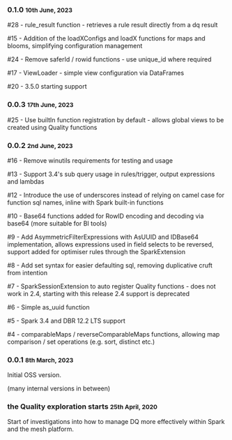 ### 0.1.0 <small>10th June, 2023</small>

#28 - rule_result function - retrieves a rule result directly from a dq result

#15 - Addition of the loadXConfigs and loadX functions for maps and blooms, simplifying configuration management

#24 - Remove saferId / rowid functions - use unique_id where required 

#17 - ViewLoader - simple view configuration via DataFrames  

#20 - 3.5.0 starting support

### 0.0.3 <small>17th June, 2023</small>

#25 - Use builtIn function registration by default - allows global views to be created using Quality functions

### 0.0.2 <small>2nd June, 2023</small>

#16 - Remove winutils requirements for testing and usage

#13 - Support 3.4's sub query usage in rules/trigger, output expressions and lambdas 

#12 - Introduce the use of underscores instead of relying on camel case for function sql names, inline with Spark built-in functions

#10 - Base64 functions added for RowID encoding and decoding via base64 (more suitable for BI tools)

#9 - Add AsymmetricFilterExpressions with AsUUID and IDBase64 implementation, allows expressions used in field selects to be reversed, support added for optimiser rules through the SparkExtension 

#8 - Add set syntax for easier defaulting sql, removing duplicative cruft from intention

#7 - SparkSessionExtension to auto register Quality functions - does not work in 2.4, starting with this release 2.4 support is deprecated

#6 - Simple as_uuid function

#5 - Spark 3.4 and DBR 12.2 LTS support

#4 - comparableMaps / reverseComparableMaps functions, allowing map comparison / set operations (e.g. sort, distinct etc.)

### 0.0.1 <small>8th March, 2023</small>

Initial OSS version.

(many internal versions in between)

### the Quality exploration starts <small>25th April, 2020</small>

Start of investigations into how to manage DQ more effectively within Spark and the mesh platform.
